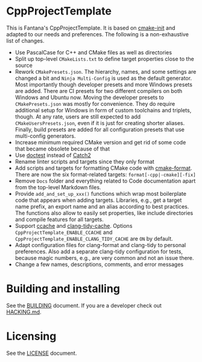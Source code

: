 # CppProjectTemplate

This is Fantana's CppProjectTemplate. It is based on
[cmake-init](https://github.com/friendlyanon/cmake-init) and adapted to our needs and
preferences. The following is a non-exhaustive list of changes.

- Use PascalCase for C++ and CMake files as well as directories
- Split up top-level `CMakeLists.txt` to define target properties close to the source
- Rework `CMakePresets.json`. The hierarchy, names, and some settings are changed a bit
  and `Ninja Multi-Config` is used as the default generator. Most importantly though
  developer presets and more Windows presets are added. There are CI presets for two
  different compilers on both Windows and Ubuntu now. Moving the developer presets to
  `CMakePresets.json` was mostly for convenience. They do require additional setup for
  Windows in form of custom toolchains and triplets, though. At any rate, users are still
  expected to add `CMakeUsersPresets.json`, even if it is just for creating shorter
  aliases. Finally, build presets are added for all configuration presets that use
  multi-config generators.
- Increase minimum required CMake version and get rid of some code that became obsolete
  because of that
- Use [doctest](https://github.com/doctest/doctest) instead of
  [Catch2](https://github.com/catchorg/Catch2)
- Rename linter scripts and targets since they only format
- Add scripts and targets for formatting CMake code with
  [cmake-format](https://cmake-format.readthedocs.io/en/latest/cmake-format.html). There
  are now the six format-related targets: `format[-cpp|-cmake][-fix]`
- Remove `Docs` folder and everything related to Code documentation apart from the
  top-level Markdown files.
- Provide `add_and_set_up_xxx()` functions which wrap most boilerplate code that appears
  when adding targets. Libraries, e.g., get a target name prefix, an export name and an
  alias according to best practices. The functions also allow to easily set properties,
  like include directories and compile features for all targets.
- Support [ccache](https://ccache.dev/) and
  [clang-tidy-cache](https://github.com/matus-chochlik/ctcache). Options
  `CppProjectTemplate_ENABLE_CCACHE` and `CppProjectTemplate_ENABLE_CLANG_TIDY_CACHE` are
  `ON` by default.
- Adapt configuration files for clang-format and clang-tidy to personal preferences. Also
  add a separate clang-tidy configuration for tests, because magic numbers, e.g., are very
  common and not an issue there.
- Change a few names, descriptions, comments, and error messages


# Building and installing

See the [BUILDING](BUILDING.md) document. If you are a developer check out
[HACKING.md](HACKING.md).


# Licensing

See the [LICENSE](LICENSE) document.
